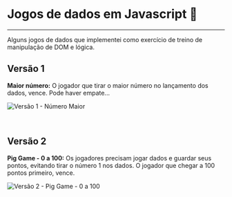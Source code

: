 # Jogos de dados em Javascript 🎲
---

Alguns jogos de dados que implementei como exercício de treino de manipulação de DOM e lógica.

## Versão 1

**Maior número:** O jogador que tirar o maior número no lançamento dos dados, vence. Pode haver empate...

![Versão 1 - Número Maior](https://user-images.githubusercontent.com/9722670/219537246-1b9269f4-ed01-444e-9f4f-ca1627109e4a.gif)

<br>

## Versão 2

**Pig Game - 0 a 100:** Os jogadores precisam jogar dados e guardar seus pontos, evitando tirar o número 1 nos dados. O jogador que chegar a 100 pontos primeiro, vence.

![Versão 2 - Pig Game - 0 a 100](https://user-images.githubusercontent.com/9722670/219537267-55754248-0f73-42a5-9e21-c6e79d023c4e.gif)



